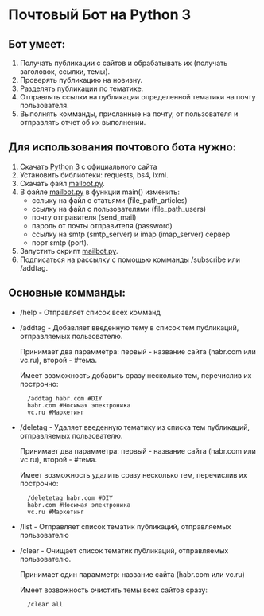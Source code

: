 # Почтовый Бот на Python 3
## Бот умеет:

1. Получать публикации с сайтов и обрабатывать их (получать заголовок, ссылки, темы).
2. Проверять публикацию на новизну.
3. Разделять публикации по тематике.
4. Отправлять ссылки на публикации определенной тематики на почту пользователя.
5. Выполнять комманды, присланные на почту, от пользователя и отправлять отчет об их выполнении.

## Для использования почтового бота нужно:

1. Скачать [Python 3](https://www.python.org/downloads/) с официального сайта
2. Установить библиотеки: requests, bs4, lxml.
3. Скачать файл [mailbot.py](https://github.com/EugeniyS/Mail-Bot-Sending-New-Articles-From-Sites/blob/main/mailbot.py).
4. В файле [mailbot.py](https://github.com/EugeniyS/Mail-Bot-Sending-New-Articles-From-Sites/blob/main/mailbot.py) в функции main() изменить: 
    - сслыку на файл с статьями (file_path_articles)
    - ссылку на файл с пользователями (file_path_users)
    - почту отправителя (send_mail)
    - пароль от почты отправителя (password)
    - ссылку на smtp (smtp_server) и imap (imap_server) сервер
    - порт smtp (port).
5. Запустить скрипт [mailbot.py](https://github.com/EugeniyS/Mail-Bot-Sending-New-Articles-From-Sites/blob/main/mailbot.py).
6. Подписаться на рассылку с помощью комманды /subscribe или /addtag.

## Основные комманды:

- /help - Отправляет список всех комманд
- /addtag - Добавляет введенную тему в список тем публикаций, отправляемых пользователю.

    Принимает два парамметра: первый - название сайта (habr.com или vc.ru), второй - #тема.

    Имеет возможность добавить сразу несколько тем, перечислив их построчно:
    
        /addtag habr.com #DIY
        habr.com #Носимая электроника
        vc.ru #Маркетинг
- /deletag - Удаляет введенную тематику из списка тем публикаций, отправляемых пользователю.

    Принимает два парамметра: первый - название сайта (habr.com или vc.ru), второй - #тема.

    Имеет возможность удалить сразу несколько тем, перечислив их построчно:

        /deletetag habr.com #DIY
        habr.com #Носимая электроника
        vc.ru #Маркетинг

- /list - Отправляет список тематик публикаций, отправляемых пользователю
- /clear - Очищает список тематик публикаций, отправляемых пользователю. 

    Принимает один парамметр: название сайта (habr.com или vc.ru)

    Имеет возвожность очистить темы всех сайтов сразу:

        /clear all
